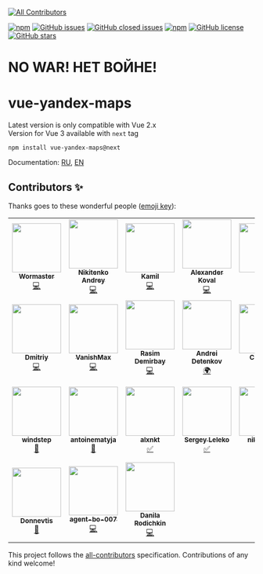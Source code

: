 
<!-- ALL-CONTRIBUTORS-BADGE:START - Do not remove or modify this section -->
[![All Contributors](https://img.shields.io/badge/all_contributors-24-orange.svg?style=flat-square)](#contributors-)
<!-- ALL-CONTRIBUTORS-BADGE:END -->
[![npm](https://img.shields.io/npm/v/vue-yandex-maps.svg)](https://www.npmjs.com/package/vue-yandex-maps)
[![GitHub issues](https://img.shields.io/github/issues/PNKBizz/vue-yandex-map.svg)](https://github.com/PNKBizz/vue-yandex-map/issues)
[![GitHub closed issues](https://img.shields.io/github/issues-closed/PNKBizz/vue-yandex-map.svg)](https://github.com/PNKBizz/vue-yandex-map)
[![npm](https://img.shields.io/npm/dm/vue-yandex-maps.svg)](https://www.npmjs.com/package/vue-yandex-maps)
[![GitHub license](https://img.shields.io/github/license/PNKBizz/vue-yandex-map.svg)](https://github.com/PNKBizz/vue-yandex-map/blob/master/LICENSE)
[![GitHub stars](https://img.shields.io/github/stars/PNKBizz/vue-yandex-map.svg?style=social)](https://github.com/PNKBizz/vue-yandex-map/stargazers)

# NO WAR! НЕТ ВОЙНЕ!

# vue-yandex-maps

Latest version is only compatible with Vue 2.x<br>
Version for Vue 3 available with `next` tag

```
npm install vue-yandex-maps@next
```

Documentation: [RU](https://vue-yandex-maps.github.io/), [EN](https://vue-yandex-maps.github.io/en/)

## Contributors ✨

Thanks goes to these wonderful people ([emoji key](https://allcontributors.org/docs/en/emoji-key)):

<!-- ALL-CONTRIBUTORS-LIST:START - Do not remove or modify this section -->
<!-- prettier-ignore-start -->
<!-- markdownlint-disable -->
<table>
  <tr>
    <td align="center"><a href="https://github.com/Wormaster"><img src="https://avatars1.githubusercontent.com/u/4989842?v=4?s=100" width="100px;" alt=""/><br /><sub><b>Wormaster</b></sub></a><br /><a href="https://github.com/PNKBizz/vue-yandex-map/commits?author=Wormaster" title="Code">💻</a></td>
    <td align="center"><a href="https://github.com/NelinD"><img src="https://avatars3.githubusercontent.com/u/10078264?v=4?s=100" width="100px;" alt=""/><br /><sub><b>Nikitenko Andrey</b></sub></a><br /><a href="https://github.com/PNKBizz/vue-yandex-map/commits?author=NelinD" title="Code">💻</a></td>
    <td align="center"><a href="https://twitter.com/kamil_ocean"><img src="https://avatars3.githubusercontent.com/u/16609819?v=4?s=100" width="100px;" alt=""/><br /><sub><b>Kamil</b></sub></a><br /><a href="https://github.com/PNKBizz/vue-yandex-map/commits?author=KamilOcean" title="Code">💻</a></td>
    <td align="center"><a href="https://github.com/k0va1"><img src="https://avatars3.githubusercontent.com/u/3451694?v=4?s=100" width="100px;" alt=""/><br /><sub><b>Alexander Koval</b></sub></a><br /><a href="https://github.com/PNKBizz/vue-yandex-map/commits?author=k0va1" title="Code">💻</a></td>
    <td align="center"><a href="https://github.com/soldatovsh"><img src="https://avatars3.githubusercontent.com/u/992553?v=4?s=100" width="100px;" alt=""/><br /><sub><b>alex</b></sub></a><br /><a href="https://github.com/PNKBizz/vue-yandex-map/commits?author=soldatovsh" title="Code">💻</a></td>
    <td align="center"><a href="https://github.com/Pinegin"><img src="https://avatars2.githubusercontent.com/u/5644410?v=4?s=100" width="100px;" alt=""/><br /><sub><b>Антон Пинегин</b></sub></a><br /><a href="https://github.com/PNKBizz/vue-yandex-map/commits?author=Pinegin" title="Code">💻</a></td>
    <td align="center"><a href="https://github.com/VadimMalykhin"><img src="https://avatars3.githubusercontent.com/u/158365?v=4?s=100" width="100px;" alt=""/><br /><sub><b>Vadim Malykhin</b></sub></a><br /><a href="https://github.com/PNKBizz/vue-yandex-map/commits?author=VadimMalykhin" title="Code">💻</a></td>
  </tr>
  <tr>
    <td align="center"><a href="https://github.com/dmitrytarassov"><img src="https://avatars3.githubusercontent.com/u/12485596?v=4?s=100" width="100px;" alt=""/><br /><sub><b>Dmitriy</b></sub></a><br /><a href="https://github.com/PNKBizz/vue-yandex-map/commits?author=dmitrytarassov" title="Code">💻</a></td>
    <td align="center"><a href="http://t.me/vanishmax"><img src="https://avatars3.githubusercontent.com/u/29180358?v=4?s=100" width="100px;" alt=""/><br /><sub><b>VanishMax</b></sub></a><br /><a href="https://github.com/PNKBizz/vue-yandex-map/commits?author=VanishMax" title="Code">💻</a></td>
    <td align="center"><a href="https://github.com/rdemirbay"><img src="https://avatars1.githubusercontent.com/u/12648626?v=4?s=100" width="100px;" alt=""/><br /><sub><b>Rasim Demirbay</b></sub></a><br /><a href="https://github.com/PNKBizz/vue-yandex-map/commits?author=rdemirbay" title="Code">💻</a></td>
    <td align="center"><a href="https://github.com/genius-spirit"><img src="https://avatars3.githubusercontent.com/u/32195682?v=4?s=100" width="100px;" alt=""/><br /><sub><b>Andrei Detenkov</b></sub></a><br /><a href="#translation-genius-spirit" title="Translation">🌍</a></td>
    <td align="center"><a href="https://github.com/KorolPaul"><img src="https://avatars3.githubusercontent.com/u/3993155?v=4?s=100" width="100px;" alt=""/><br /><sub><b>CSSKing</b></sub></a><br /><a href="https://github.com/PNKBizz/vue-yandex-map/commits?author=KorolPaul" title="Code">💻</a></td>
    <td align="center"><a href="https://github.com/mrswylet"><img src="https://avatars1.githubusercontent.com/u/37118883?v=4?s=100" width="100px;" alt=""/><br /><sub><b>MrSwylet</b></sub></a><br /><a href="#ideas-mrswylet" title="Ideas, Planning, & Feedback">🤔</a></td>
    <td align="center"><a href="https://github.com/cvaize"><img src="https://avatars2.githubusercontent.com/u/26907947?v=4?s=100" width="100px;" alt=""/><br /><sub><b>Орлов Дмитрий</b></sub></a><br /><a href="#ideas-cvaize" title="Ideas, Planning, & Feedback">🤔</a></td>
  </tr>
  <tr>
    <td align="center"><a href="https://github.com/windstep"><img src="https://avatars1.githubusercontent.com/u/51027899?v=4?s=100" width="100px;" alt=""/><br /><sub><b>windstep</b></sub></a><br /><a href="#ideas-windstep" title="Ideas, Planning, & Feedback">🤔</a></td>
    <td align="center"><a href="https://github.com/antoinematyja"><img src="https://avatars2.githubusercontent.com/u/9961462?v=4?s=100" width="100px;" alt=""/><br /><sub><b>antoinematyja</b></sub></a><br /><a href="#ideas-antoinematyja" title="Ideas, Planning, & Feedback">🤔</a></td>
    <td align="center"><a href="https://github.com/alxnkt"><img src="https://avatars3.githubusercontent.com/u/49128174?v=4?s=100" width="100px;" alt=""/><br /><sub><b>alxnkt</b></sub></a><br /><a href="#tutorial-alxnkt" title="Tutorials">✅</a></td>
    <td align="center"><a href="https://leleko.ru"><img src="https://avatars3.githubusercontent.com/u/2923963?v=4?s=100" width="100px;" alt=""/><br /><sub><b>Sergey Leleko</b></sub></a><br /><a href="#tutorial-sleleko" title="Tutorials">✅</a></td>
    <td align="center"><a href="https://github.com/nikolawan"><img src="https://avatars1.githubusercontent.com/u/9902286?v=4?s=100" width="100px;" alt=""/><br /><sub><b>nikolawan</b></sub></a><br /><a href="#tutorial-nikolawan" title="Tutorials">✅</a></td>
    <td align="center"><a href="https://github.com/Alex-Sokolov"><img src="https://avatars3.githubusercontent.com/u/4497128?v=4?s=100" width="100px;" alt=""/><br /><sub><b>Alexander Sokolov</b></sub></a><br /><a href="https://github.com/PNKBizz/vue-yandex-map/commits?author=Alex-Sokolov" title="Code">💻</a></td>
    <td align="center"><a href="http://kirillunlimited.ru"><img src="https://avatars1.githubusercontent.com/u/7703762?v=4?s=100" width="100px;" alt=""/><br /><sub><b>Kirill Ivanov</b></sub></a><br /><a href="https://github.com/PNKBizz/vue-yandex-map/commits?author=kirillunlimited" title="Code">💻</a></td>
  </tr>
  <tr>
    <td align="center"><a href="https://github.com/Donnevtis"><img src="https://avatars.githubusercontent.com/u/38441204?v=4?s=100" width="100px;" alt=""/><br /><sub><b>Donnevtis</b></sub></a><br /><a href="#ideas-Donnevtis" title="Ideas, Planning, & Feedback">🤔</a></td>
    <td align="center"><a href="https://github.com/agent-bo-007"><img src="https://avatars.githubusercontent.com/u/78845669?v=4?s=100" width="100px;" alt=""/><br /><sub><b>agent-bo-007</b></sub></a><br /><a href="https://github.com/PNKBizz/vue-yandex-map/commits?author=agent-bo-007" title="Code">💻</a></td>
    <td align="center"><a href="http://dk4000.pro"><img src="https://avatars.githubusercontent.com/u/10450717?v=4?s=100" width="100px;" alt=""/><br /><sub><b>Danila Rodichkin</b></sub></a><br /><a href="https://github.com/PNKBizz/vue-yandex-map/commits?author=daniluk4000" title="Code">💻</a></td>
  </tr>
</table>

<!-- markdownlint-restore -->
<!-- prettier-ignore-end -->

<!-- ALL-CONTRIBUTORS-LIST:END -->

This project follows the [all-contributors](https://github.com/all-contributors/all-contributors) specification. Contributions of any kind welcome!
